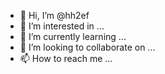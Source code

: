 - 👋 Hi, I’m @hh2ef
- 👀 I’m interested in ...
- 🌱 I’m currently learning ...
- 💞️ I’m looking to collaborate on ...
- 📫 How to reach me ...

<!---
hh2ef/hh2ef is a ✨ special ✨ repository because its `README.md` (this file) appears on your GitHub profile.
You can click the Preview link to take a look at your changes.
--->
